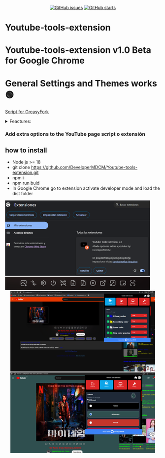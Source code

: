 <p align="center">
   <a href="https://github.com/DeveloperMDCM/Youtube-tools-extension/issues"><img alt="GitHub issues" src="https://img.shields.io/github/issues/DeveloperMDCM/Youtube-tools-extension"></a>
   <a href="https://github.com/DeveloperMDCM/Youtube-tools-extension"><img alt="GitHub starts" src="https://img.shields.io/github/stars/DeveloperMDCM/Youtube-tools-extension"></a>
<p align="center">
   
# Youtube-tools-extension
# Youtube-tools-extension v1.0 Beta for Google Chrome 
# General Settings and Themes works 🟢

[Script for GreasyFork](https://greasyfork.org/es/scripts/460680-youtube-tools-all-in-one-local-download-mp3-mp4-higt-quality-return-dislikes-and-more])

<details>
<summary>Feactures:</summary>
   
- Skip ad video.
- Picture to Picture.
- Loop/repeat video.
- Dislikes in shorts.
- Download audio MP3.
- Download video MP4 to 8k / up High cuality.
- Dislikes in video.
- Dislikes in shorts.
- Rating/Starts video.
- Change colors text.
- Download thumbnail.
- Screenshot video.
- Translation of comments in video and shorts
- Filter screen
- Mirror mode
- Adapt background color according to video
- Reset settings
- Shorts to classic mode

</details>

### Add extra options to the YouTube page script o extensión

## how to install
- Node js >= 18
- git clone https://github.com/DeveloperMDCM/Youtube-tools-extension.git
- npm i
- npm run buid
- In Google Chrome go to extension activate developer mode and load the dist folder

<img src="/images/how install.png" width="470">
<img src="/images/ex2.png" width="470">
<div align="center">
<img src="/images/ex1.png" width="470">
<img src="/images/ex3.png" width="470">

</div>

